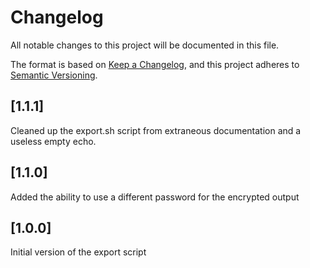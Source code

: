 # Changelog

All notable changes to this project will be documented in this file.

The format is based on [Keep a Changelog](https://keepachangelog.com/en/1.0.0/),
and this project adheres to [Semantic Versioning](https://semver.org/spec/v2.0.0.html).

## [1.1.1]

Cleaned up the export.sh script from extraneous documentation and a useless empty echo.

## [1.1.0]

Added the ability to use a different password for the encrypted output

## [1.0.0]

Initial version of the export script
